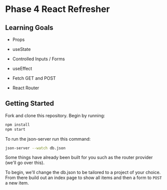 # Phase 4 React Refresher

## Learning Goals

- Props

- useState

- Controlled Inputs / Forms

- useEffect

- Fetch GET and POST

- React Router

## Getting Started

Fork and clone this repository. Begin by running:

```bash
npm install
npm start
```

To run the json-server run this command:

```bash
json-server --watch db.json
```

Some things have already been built for you such as the router provider (we'll go over this).

To begin, we'll change the db.json to be tailored to a project of your choice. From there build out an index page to show all items and then a form to `POST` a new item.